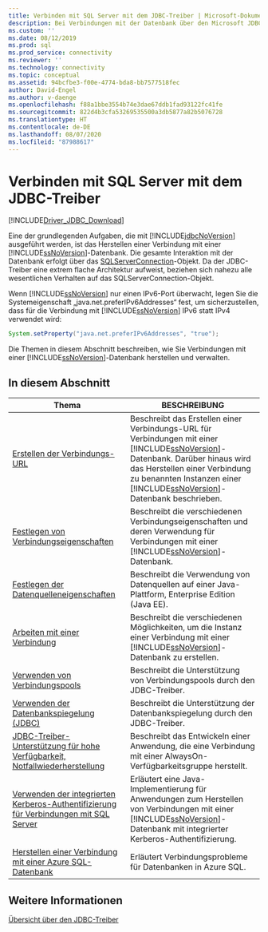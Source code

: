 ```yaml
---
title: Verbinden mit SQL Server mit dem JDBC-Treiber | Microsoft-Dokumentation
description: Bei Verbindungen mit der Datenbank über den Microsoft JDBC-Treiber für SQL Server erfolgt die gesamte Interaktion mit der Datenbank über das SQLServerConnection-Objekt.
ms.custom: ''
ms.date: 08/12/2019
ms.prod: sql
ms.prod_service: connectivity
ms.reviewer: ''
ms.technology: connectivity
ms.topic: conceptual
ms.assetid: 94bcfbe3-f00e-4774-bda8-bb7577518fec
author: David-Engel
ms.author: v-daenge
ms.openlocfilehash: f88a1bbe3554b74e3dae67ddb1fad93122fc41fe
ms.sourcegitcommit: 822d4b3cfa53269535500a3db5877a82b5076728
ms.translationtype: HT
ms.contentlocale: de-DE
ms.lasthandoff: 08/07/2020
ms.locfileid: "87988617"
---
```

# <a name="connecting-to-sql-server-with-the-jdbc-driver"></a>Verbinden mit SQL Server mit dem JDBC-Treiber
[!INCLUDE[Driver_JDBC_Download](../../includes/driver_jdbc_download.md)]

  Eine der grundlegenden Aufgaben, die mit [!INCLUDE[jdbcNoVersion](../../includes/jdbcnoversion_md.md)] ausgeführt werden, ist das Herstellen einer Verbindung mit einer [!INCLUDE[ssNoVersion](../../includes/ssnoversion-md.md)]-Datenbank. Die gesamte Interaktion mit der Datenbank erfolgt über das [SQLServerConnection](../../connect/jdbc/reference/sqlserverconnection-class.md)-Objekt. Da der JDBC-Treiber eine extrem flache Architektur aufweist, beziehen sich nahezu alle wesentlichen Verhalten auf das SQLServerConnection-Objekt.  
  
 Wenn [!INCLUDE[ssNoVersion](../../includes/ssnoversion-md.md)] nur einen IPv6-Port überwacht, legen Sie die Systemeigenschaft „java.net.preferIPv6Addresses“ fest, um sicherzustellen, dass für die Verbindung mit [!INCLUDE[ssNoVersion](../../includes/ssnoversion-md.md)] IPv6 statt IPv4 verwendet wird:  
  
```java
System.setProperty("java.net.preferIPv6Addresses", "true");  
```  
  
 Die Themen in diesem Abschnitt beschreiben, wie Sie Verbindungen mit einer [!INCLUDE[ssNoVersion](../../includes/ssnoversion-md.md)]-Datenbank herstellen und verwalten.  
  
## <a name="in-this-section"></a>In diesem Abschnitt  
  
|Thema|BESCHREIBUNG|  
|-----------|-----------------|  
|[Erstellen der Verbindungs-URL](../../connect/jdbc/building-the-connection-url.md)|Beschreibt das Erstellen einer Verbindungs-URL für Verbindungen mit einer [!INCLUDE[ssNoVersion](../../includes/ssnoversion-md.md)]-Datenbank. Darüber hinaus wird das Herstellen einer Verbindung zu benannten Instanzen einer [!INCLUDE[ssNoVersion](../../includes/ssnoversion-md.md)]-Datenbank beschrieben.|  
|[Festlegen von Verbindungseigenschaften](../../connect/jdbc/setting-the-connection-properties.md)|Beschreibt die verschiedenen Verbindungseigenschaften und deren Verwendung für Verbindungen mit einer [!INCLUDE[ssNoVersion](../../includes/ssnoversion-md.md)]-Datenbank.|  
|[Festlegen der Datenquelleneigenschaften](../../connect/jdbc/setting-the-data-source-properties.md)|Beschreibt die Verwendung von Datenquellen auf einer Java-Plattform, Enterprise Edition (Java EE).|  
|[Arbeiten mit einer Verbindung](../../connect/jdbc/working-with-a-connection.md)|Beschreibt die verschiedenen Möglichkeiten, um die Instanz einer Verbindung mit einer [!INCLUDE[ssNoVersion](../../includes/ssnoversion-md.md)]-Datenbank zu erstellen.|  
|[Verwenden von Verbindungspools](../../connect/jdbc/using-connection-pooling.md)|Beschreibt die Unterstützung von Verbindungspools durch den JDBC-Treiber.|  
|[Verwenden der Datenbankspiegelung &#40;JDBC&#41;](../../connect/jdbc/using-database-mirroring-jdbc.md)|Beschreibt die Unterstützung der Datenbankspiegelung durch den JDBC-Treiber.|  
|[JDBC-Treiber-Unterstützung für hohe Verfügbarkeit, Notfallwiederherstellung](../../connect/jdbc/jdbc-driver-support-for-high-availability-disaster-recovery.md)|Beschreibt das Entwickeln einer Anwendung, die eine Verbindung mit einer AlwaysOn-Verfügbarkeitsgruppe herstellt.|  
|[Verwenden der integrierten Kerberos-Authentifizierung für Verbindungen mit SQL Server](../../connect/jdbc/using-kerberos-integrated-authentication-to-connect-to-sql-server.md)|Erläutert eine Java-Implementierung für Anwendungen zum Herstellen von Verbindungen mit einer [!INCLUDE[ssNoVersion](../../includes/ssnoversion-md.md)]-Datenbank mit integrierter Kerberos-Authentifizierung.|  
|[Herstellen einer Verbindung mit einer Azure SQL-Datenbank](../../connect/jdbc/connecting-to-an-azure-sql-database.md)|Erläutert Verbindungsprobleme für Datenbanken in Azure SQL.|  
  
## <a name="see-also"></a>Weitere Informationen  
 [Übersicht über den JDBC-Treiber](../../connect/jdbc/overview-of-the-jdbc-driver.md)  
  
  

